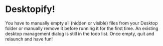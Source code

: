 #  Desktopify!

You have to manually empty all (hidden or visible) files from your Desktop folder or manually remove it before running it for the first time. An existing desktop management dialog is still in the todo list. Once empty, quit and relaunch and have fun!

